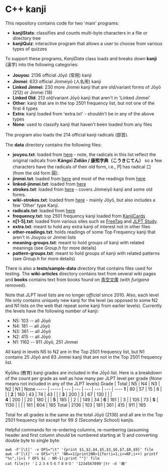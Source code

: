 # C++ kanji

This repository contains code for two 'main' programs:
- **kanjiStats**: classifies and counts multi-byte characters in a file or directory tree
- **kanjiQuiz**: interactive program that allows a user to choose from various types of quizzes

To support these programs, *KanjiData* class loads and breaks down **kanji** (漢字) into the following categories:
- **Jouyou**: 2136 official Jōyō (常用) kanji
- **Jinmei**: 633 official Jinmeiyō (人名用) kanji
- **Linked Jinmei**: 230 more Jinmei kanji that are old/variant forms of Jōyō (212) or Jinmei (18)
- **Linked Old**: 213 old/variant Jōyō kanji that aren't in 'Linked Jinmei'
- **Other**: kanji that are in the top 2501 frequency list, but not one of the first 4 types
- **Extra**: kanji loaded from 'extra.txt' - shouldn't be in any of the above types
- **None**: used to classify kanji that haven't been loaded from any files

The program also loads the 214 official kanji radicals (部首).

The **data** directory contains the following files:
- **jouyou.txt**: loaded from [here](https://en.wikipedia.org/wiki/List_of_jōyō_kanji) - note, the radicals in this list reflect the original radicals from **Kāngxī Zìdiǎn / 康煕字典（こうきじてん）** so a few characters have the radicals of their old form, i.e., 円 has radical 口 (from the old form 圓).
- **jinmei.txt**: loaded from [here](https://ja.wikipedia.org/wiki/人名用漢字一覧) and most of the readings from [here](https://ca.wikipedia.org/w/index.php?title=Jinmeiyō_kanji)
- **linked-jinmei.txt**: loaded from [here](https://en.wikipedia.org/wiki/Jinmeiyō_kanji)
- **strokes.txt**: loaded from [here](https://kanji.jitenon.jp/cat/jimmei.html) - covers Jinmeiyō kanji and some old forms.
- **wiki-strokes.txt**: loaded from [here](https://en.wikipedia.org/wiki/List_of_kanji_by_stroke_count) - mainly Jōyō, but also includes a few 'Other' type Kanji.
- **radicals.txt**: loaded from [here](http://etc.dounokouno.com/bushu-search/bushu-list.html)
- **frequency.txt**: top 2501 frequency kanji loaded from [KanjiCards](https://kanjicards.org/kanji-list-by-freq.html)
- **n[1-5].txt**: loaded from various sites such as [FreeTag](http://freetag.jp/index_jlpt_kanji_list.html) and [JLPT Study](https://jlptstudy.net/N2/).
- **extra.txt**: meant to hold any extra kanji of interest not in other files
- **other-readings.txt**: holds readings of some Top Frequency kanji that aren't in Jouyou or Jinmei lists
- **meaning-groups.txt**: meant to hold groups of kanji with related meanings (see *Group.h* for more details)
- **pattern-groups.txt**: meant to hold groups of kanji with related patterns (see *Group.h* for more details)

There is also a **tests/sample-data** directory that contains files used for testing. The **wiki-articles** directory contains text from several wiki pages and **books** contains text from books found on [青空文庫](https://www.aozora.gr.jp/) (with *furigana* removed).

Note that JLPT level lists are no longer *official* since 2010. Also, each level file only contains uniquely new kanji for the level (as opposed to some N2 and N1 lists on the web that repeat some kanji from earlier levels). Currently the levels have the following number of kanji:
- N5: 103 -- all Jōyō
- N4: 181 -- all Jōyō
- N3: 361 -- all Jōyō
- N2: 415 -- all Jōyō
- N1: 1162 -- 911 Jōyō, 251 Jinmei

All kanji in levels N5 to N2 are in the Top 2501 frequency list, but N1 contains 25 Jōyō and 83 Jinmei kanji that are not in the Top 2501 frequency list.

Kyōiku (教育) kanji grades are included in the Jōyō list. Here is a breakdown of the count per grade as well as how many per JLPT level per grade (*None* means not included in any of the JLPT levels)
Grade | Total | N5  | N4  | N3  | N2  | N1  | None
----- | ----- | --- | --- | --- | --- | --- | ----
**1** | 80    | 57  | 15  | 8   |     |     |
**2** | 160   | 43  | 74  | 43  |     |     |
**3** | 200   | 3   | 67  | 130 |     |     |     
**4** | 200   |     | 20  | 180 |     |     |
**5** | 185   |     | 2   |     | 149 | 34  |
**6** | 181   |     | 3   |     | 105 | 73  |
**S** | 1130  |     |     |     | 161 | 804 | 165
Total | 2136  | 103 | 181 | 361 | 415 | 911 | 165

Total for all grades is the same as the total Jōyō (2136) and all are in the Top 2501 frequency list except for 99 *S* (Secondary School) kanjis.

Helpful commands for re-ordering columns, re-numbering (assuming header and first column should be numbered starting at 1) and converting double byte to single byte:
```
awk -F'[\t]' -v OFS="\t" '{print $1,$2,$4,$5,$3,$6,$7,$8,$9}' file
awk -F'[\t]' -v OFS="\t" 'NR==1{print}NR>1{for(i=1;i<=NF;i++) printf "%s",(i>1 ? OFS $i : NR-1);print ""}' file
cat file|tr '１２３４５６７８９０' '1234567890'|tr -d '画'
```
